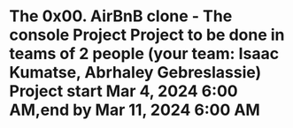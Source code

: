 <H1>The 0x00. AirBnB clone - The console Project
 Project to be done in teams of 2 people (your team: Isaac Kumatse, Abrhaley Gebreslassie)
 Project start Mar 4, 2024 6:00 AM,end by Mar 11, 2024 6:00 AM
